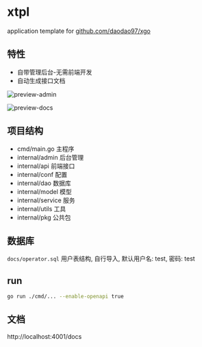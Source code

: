 # xtpl

application template for [github.com/daodao97/xgo](https://github.com/daodao97/xgo)

## 特性

- 自带管理后台-无需前端开发
- 自动生成接口文档

![preview-admin](https://github.com/user-attachments/assets/c340095a-e14b-499f-8638-ec0dc872b6da)

![preview-docs](https://github.com/user-attachments/assets/fc85257e-5e12-4ebe-baf0-b38a816d64ad)

## 项目结构

- cmd/main.go 主程序
- internal/admin 后台管理
- internal/api 前端接口
- internal/conf 配置
- internal/dao 数据库
- internal/model 模型
- internal/service 服务
- internal/utils 工具
- internal/pkg 公共包

## 数据库

`docs/operator.sql` 用户表结构, 自行导入, 默认用户名: test, 密码: test

## run

```bash
go run ./cmd/... --enable-openapi true
```

## 文档

http://localhost:4001/docs
